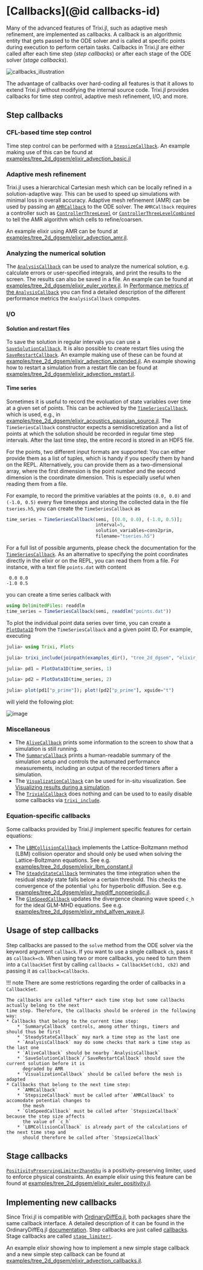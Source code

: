 # [Callbacks](@id callbacks-id)
Many of the advanced features of Trixi.jl, such as adaptive mesh refinement, are implemented as
callbacks. A callback is an algorithmic entity that gets passed to the ODE solver and
is called at specific points during execution to perform certain tasks. Callbacks in Trixi.jl are
either called after each time step (*step callbacks*) or after each stage of the ODE
solver (*stage callbacks*).

![callbacks_illustration](https://user-images.githubusercontent.com/65298011/108088616-f690c000-7078-11eb-9dd1-b673eac6cecf.png)

The advantage of callbacks over hard-coding all features is that it allows to extend Trixi.jl without
modifying the internal source code. Trixi.jl provides callbacks for time step
control, adaptive mesh refinement, I/O, and more.

## Step callbacks

### CFL-based time step control
Time step control can be performed with a [`StepsizeCallback`](@ref). An example making use
of this can be found at [examples/tree_2d_dgsem/elixir\_advection\_basic.jl](https://github.com/trixi-framework/Trixi.jl/blob/main/examples/tree_2d_dgsem/elixir_advection_basic.jl)

### Adaptive mesh refinement
Trixi.jl uses a hierarchical Cartesian mesh which can be locally refined in a solution-adaptive way.
This can be used to speed up simulations with minimal loss in overall accuracy. Adaptive mesh refinement (AMR) can be used by
passing an [`AMRCallback`](@ref) to the ODE solver. The `AMRCallback` requires a controller such as
[`ControllerThreeLevel`](@ref) or [`ControllerThreeLevelCombined`](@ref) to tell the AMR
algorithm which cells to refine/coarsen.

An example elixir using AMR can be found at [examples/tree_2d_dgsem/elixir\_advection\_amr.jl](https://github.com/trixi-framework/Trixi.jl/blob/main/examples/tree_2d_dgsem/elixir_advection_amr.jl).

### Analyzing the numerical solution
The [`AnalysisCallback`](@ref) can be used to analyze the numerical solution, e.g. calculate
errors or user-specified integrals, and print the results to the screen. The results can also be
saved in a file. An example can be found at [examples/tree_2d_dgsem/elixir\_euler\_vortex.jl](https://github.com/trixi-framework/Trixi.jl/blob/main/examples/tree_2d_dgsem/elixir_euler_vortex.jl).
In [Performance metrics of the `AnalysisCallback`](@ref) you can find a detailed
description of the different performance metrics the `AnalysisCallback` computes.

### I/O

#### Solution and restart files
To save the solution in regular intervals you can use a [`SaveSolutionCallback`](@ref). It is also
possible to create restart files using the [`SaveRestartCallback`](@ref). An example making use
of these can be found at [examples/tree_2d_dgsem/elixir\_advection\_extended.jl](https://github.com/trixi-framework/Trixi.jl/blob/main/examples/tree_2d_dgsem/elixir_advection_extended.jl).
An example showing how to restart a simulation from a restart file can be found at
[examples/tree_2d_dgsem/elixir\_advection\_restart.jl](https://github.com/trixi-framework/Trixi.jl/blob/main/examples/tree_2d_dgsem/elixir_advection_restart.jl).

#### Time series
Sometimes it is useful to record the evoluation of state variables over time at
a given set of points. This can be achieved by the [`TimeSeriesCallback`](@ref), which is used,
e.g., in
[examples/tree_2d_dgsem/elixir\_acoustics\_gaussian\_source.jl](https://github.com/trixi-framework/Trixi.jl/blob/main/examples/tree_2d_dgsem/elixir_acoustics_gaussian_source.jl).
The `TimeSeriesCallback` constructor expects a semidiscretization and a list of points at
which the solution should be recorded in regular time step intervals. After the
last time step, the entire record is stored in an HDF5 file.

For the points, two different input formats are supported: You can either provide
them as a list of tuples, which is handy if you specify them by hand on the
REPL. Alternatively, you can provide them as a two-dimensional array, where the
first dimension is the point number and the second dimension is the
coordinate dimension. This is especially useful when reading them from a file.

For example, to record the primitive variables at the points `(0.0, 0.0)` and
`(-1.0, 0.5)` every five timesteps and storing the collected data in the file
`tseries.h5`, you can create the `TimeSeriesCallback` as
```julia
time_series = TimeSeriesCallback(semi, [(0.0, 0.0), (-1.0, 0.5)];
                                 interval=5,
                                 solution_variables=cons2prim,
                                 filename="tseries.h5")
```
For a full list of possible arguments, please check the documentation for the
[`TimeSeriesCallback`](@ref).
As an alternative to specifying the point coordinates directly in the elixir or
on the REPL, you can read them from a file. For instance, with a text file
`points.dat` with content
```
 0.0 0.0
-1.0 0.5
```
you can create a time series callback with
```julia
using DelimitedFiles: readdlm
time_series = TimeSeriesCallback(semi, readdlm("points.dat"))
```
To plot the individual point data series over time, you can create a
[`PlotData1D`](@ref) from the `TimeSeriesCallback` and a given point ID. For
example, executing
```julia
julia> using Trixi, Plots

julia> trixi_include(joinpath(examples_dir(), "tree_2d_dgsem", "elixir_acoustics_gaussian_source.jl"))

julia> pd1 = PlotData1D(time_series, 1)

julia> pd2 = PlotData1D(time_series, 2)

julia> plot(pd1["p_prime"]); plot!(pd2["p_prime"], xguide="t")
```
will yield the following plot:

![image](https://user-images.githubusercontent.com/3637659/115822874-9108d900-a405-11eb-9960-4ca3d535e3c6.png)


### Miscellaneous
* The [`AliveCallback`](@ref) prints some information to the screen to show that a simulation is
  still running.
* The [`SummaryCallback`](@ref) prints a human-readable summary of the simulation setup and controls
  the automated performance measurements, including an output of the recorded timers after a simulation.
* The [`VisualizationCallback`](@ref) can be used for in-situ visualization. See
  [Visualizing results during a simulation](@ref).
* The [`TrivialCallback`](@ref) does nothing and can be used to to easily disable some callbacks
  via [`trixi_include`](@ref).

### Equation-specific callbacks
Some callbacks provided by Trixi.jl implement specific features for certain equations:
* The [`LBMCollisionCallback`](@ref) implements the Lattice-Boltzmann method (LBM) collision
  operator and should only be used when solving the Lattice-Boltzmann equations. See e.g.
  [examples/tree_2d_dgsem/elixir\_lbm\_constant.jl](https://github.com/trixi-framework/Trixi.jl/blob/main/examples/tree_2d_dgsem/elixir_lbm_constant.jl)
* The [`SteadyStateCallback`](@ref) terminates the time integration when the residual steady state
  falls below a certain threshold. This checks the convergence of the potential ``\phi`` for
  hyperbolic diffusion. See e.g. [examples/tree_2d_dgsem/elixir\_hypdiff\_nonperiodic.jl](https://github.com/trixi-framework/Trixi.jl/blob/main/examples/tree_2d_dgsem/elixir_hypdiff_nonperiodic.jl).
* The [`GlmSpeedCallback`](@ref) updates the divergence cleaning wave speed `c_h` for the ideal
  GLM-MHD equations. See e.g. [examples/tree_2d_dgsem/elixir\_mhd\_alfven\_wave.jl](https://github.com/trixi-framework/Trixi.jl/blob/main/examples/tree_2d_dgsem/elixir_mhd_alfven_wave.jl).

## Usage of step callbacks
Step callbacks are passed to the `solve` method from the ODE solver via the keyword argument
`callback`. If you want to use a single callback `cb`, pass it as `callback=cb`. When using two or
more callbacks, you need to turn them into a `CallbackSet` first by calling
`callbacks = CallbackSet(cb1, cb2)` and passing it as `callback=callbacks`.

!!! note
    There are some restrictions regarding the order of callbacks in a `CallbackSet`.

    The callbacks are called *after* each time step but some callbacks actually belong to the next
    time step. Therefore, the callbacks should be ordered in the following way:
    * Callbacks that belong to the current time step:
        * `SummaryCallback` controls, among other things, timers and should thus be first
        * `SteadyStateCallback` may mark a time step as the last one
        * `AnalysisCallback` may do some checks that mark a time step as the last one
        * `AliveCallback` should be nearby `AnalysisCallback`
        * `SaveSolutionCallback`/`SaveRestartCallback` should save the current solution before it is
          degraded by AMR
        * `VisualizationCallback` should be called before the mesh is adapted
    * Callbacks that belong to the next time step:
        * `AMRCallback`
        * `StepsizeCallback` must be called after `AMRCallback` to accomodate potential changes to
          the mesh
        * `GlmSpeedCallback` must be called after `StepsizeCallback` because the step size affects
          the value of `c_h`
        * `LBMCollisionCallback` is already part of the calculations of the next time step and
          should therefore be called after `StepsizeCallback`


## Stage callbacks
[`PositivityPreservingLimiterZhangShu`](@ref) is a positivity-preserving limiter, used to enforce
physical constraints. An example elixir using this feature can be found at
[examples/tree_2d_dgsem/elixir\_euler\_positivity.jl](https://github.com/trixi-framework/Trixi.jl/blob/main/examples/tree_2d_dgsem/elixir_euler_positivity.jl).

## Implementing new callbacks
Since Trixi.jl is compatible with [OrdinaryDiffEq.jl](https://github.com/SciML/OrdinaryDiffEq.jl),
both packages share the same callback interface. A detailed description of it can be found in the
OrdinaryDiffEq.jl [documentation](https://diffeq.sciml.ai/latest/).
Step callbacks are just called [callbacks](https://diffeq.sciml.ai/latest/features/callback_functions/).
Stage callbacks are called [`stage_limiter!`](https://diffeq.sciml.ai/latest/solvers/ode_solve/#Explicit-Strong-Stability-Preserving-Runge-Kutta-Methods-for-Hyperbolic-PDEs-(Conservation-Laws)).

An example elixir showing how to implement a new simple stage callback and a new simple step
callback can be found at [examples/tree_2d_dgsem/elixir\_advection\_callbacks.jl](https://github.com/trixi-framework/Trixi.jl/blob/main/examples/tree_2d_dgsem/elixir_advection_callbacks.jl).
